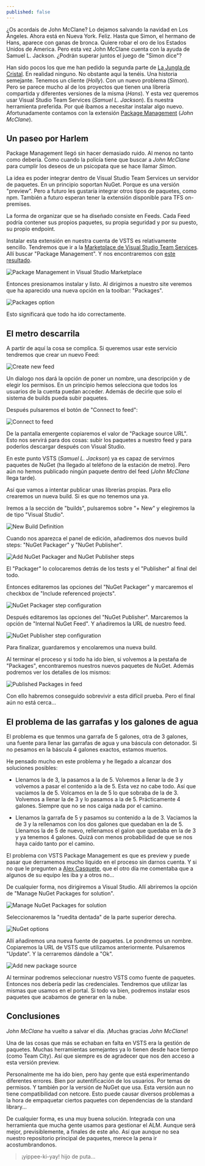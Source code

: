 ```yaml
---
published: false
---
```

¿Os acordais de John McClane? Lo dejamos salvando la navidad en Los Ángeles. Ahora está en Nueva York. Feliz. Hasta que Simon, el hermano de Hans, aparece con ganas de bronca. Quiere robar el oro de los Estados Unidos de America. Pero esta vez John McClane cuenta con la ayuda de Samuel L. Jackson. ¿Podrán superar juntos el juego de "Simon dice"?<!--break-->

Han sido pocos los que me han pedido la segunda parte de [La Jungla de Cristal](http://fernandoescolar.github.io/2016/09/08/quiero-mi-propio-nuget/ "Quiero mi propio NuGet"). En realidad ninguno. No obstante aquí la tenéis. Una historia semejante. Tenemos un cliente (_Holly_). Con un nuevo problema (_Simon_). Pero se parece mucho al de los proyectos que tienen una librería compartida y diferentes versiones de la misma (_Hans_). Y esta vez queremos usar Visual Studio Team Services (_Samuel L. Jackson_). Es nuestra herramienta preferida. Por qué íbamos a necesitar instalar algo nuevo. Afortunadamente contamos con la extensión [Package Management](https://marketplace.visualstudio.com/items?itemName=ms.feed "Package Management in the Visual Studio MarketPlace") (_John McClane_).

## Un paseo por Harlem
Package Management llegó sin hacer demasiado ruido. Al menos no tanto como debería. Como cuando la policía tiene que buscar a _John McClane_ para cumplir los deseos de un psicopata que se hace llamar _Simon_. 

La idea es poder integrar dentro de Visual Studio Team Services un servidor de paquetes. En un principio soportan NuGet. Porque es una versión "preview". Pero a futuro les gustaría integrar otros tipos de paquetes, como npm. También a futuro esperan tener la extensión disponible para TFS on-premises.

La forma de organizar que se ha diseñado consiste en Feeds. Cada Feed podría contener sus propios paquetes, su propia seguridad y por su puesto, su propio endpoint.

Instalar esta extensión en nuestra cuenta de VSTS es relativamente sencillo. Tendremos que ir a la [Marketplace de Visual Studio Team Services](https://marketplace.visualstudio.com/ "Visual Studio Marketplace"). Allí buscar "Package Management". Y nos encontraremos con [este resultado](https://marketplace.visualstudio.com/items?itemName=ms.feed "Package Management").

![Package Management in Visual Studio Marketplace]({{site.baseurl}}/public/uploads/2016/10/package-management-1.png)

Entonces presionamos instalar y listo. Al dirigirnos a nuestro site veremos que ha aparecido una nueva opción en la toolbar: "Packages".

![Packages option]({{site.baseurl}}/public/uploads/2016/10/package-management-2.png)

Esto significará que todo ha ido correctamente.

## El metro descarrila
A partir de aquí la cosa se complica. Si queremos usar este servicio tendremos que crear un nuevo Feed:

![Create new feed]({{site.baseurl}}/public/uploads/2016/10/package-management-3.png)

Un dialogo nos dará la opción de poner un nombre, una descripción y de elegir los permisos. En un principio hemos selecciona que todos los usuarios de la cuenta puedan acceder. Además de decirle que solo el sistema de builds pueda subir paquetes.

Después pulsaremos el botón de "Connect to feed":

![Connect to feed]({{site.baseurl}}/public/uploads/2016/10/package-management-4.png)

De la pantalla emergente copiaremos el valor de "Package source URL". Esto nos servirá para dos cosas: subir los paquetes a nuestro feed y para poderlos descargar después con Visual Studio.

En este punto VSTS (_Samuel L. Jackson_) ya es capaz de servirnos paquetes de NuGet (ha llegado al teléfono de la estación de metro). Pero aún no hemos publicado ningún paquete dentro del feed (_John McClane_ llega tarde).

Así que vamos a intentar publicar unas librerías propias. Para ello crearemos un nueva build. Si es que no tenemos una ya.

Iremos a la sección de "builds", pulsaremos sobre "+ New" y elegiremos la de tipo "Visual Studio".

![New Build Definition]({{site.baseurl}}/public/uploads/2016/10/package-management-5.png)

Cuando nos aparezca el panel de edición, añadiremos dos nuevos build steps: "NuGet Packager" y "NuGet Publisher".

![Add NuGet Packager and NuGet Publisher steps]({{site.baseurl}}/public/uploads/2016/10/package-management-6.png)

El "Packager" lo colocaremos detrás de los tests y el "Publisher" al final del todo.

Entonces editaremos las opciones del "NuGet Packager" y marcaremos el checkbox de "Include referenced projects".

![NuGet Packager step configuration]({{site.baseurl}}/public/uploads/2016/10/package-management-7.png)

Después editaremos las opciones del "NuGet Publisher". Marcaremos la opción de "Internal NuGet Feed". Y añadiremos la URL de nuestro feed.

![NuGet Publisher step configuration]({{site.baseurl}}/public/uploads/2016/10/package-management-8.png)

Para finalizar, guardaremos y encolaremos una nueva build.

Al terminar el proceso y si todo ha ido bien, si volvemos a la pestaña de "Packages", encontraremos nuestros nuevos paquetes de NuGet. Además podremos ver los detalles de los mismos:

![Published Packages in feed]({{site.baseurl}}/public/uploads/2016/10/package-management-9.png)

Con ello habremos conseguido sobrevivir a esta difícil prueba. Pero el final aún no está cerca...


## El problema de las garrafas y los galones de agua

El problema es que tenmos una garrafa de 5 galones, otra de 3 galones, una fuente para llenar las garrafas de agua y una báscula con detonador. Si no pesamos en la báscula 4 galones exactos, estamos muertos.

He pensado mucho en este problema y he llegado a alcanzar dos soluciones posibles:

- Llenamos la de 3, la pasamos a la de 5. Volvemos a llenar la de 3 y volvemos a pasar el contenido a la de 5. Esta vez no cabe todo. Así que vacíamos la de 5. Volcamos en la de 5 lo que sobraba de la de 3. Volvemos a llenar la de 3 y lo pasamos a la de 5. Prácticamente 4 galones. Siempre que no se nos caiga nada por el camino.

- Llenamos la garrafa de 5 y pasamos su contenido a la de 3. Vaciamos la de 3 y la rellenamos con los dos galones que quedaban en la de 5. Llenamos la de 5 de nuevo, rellenamos el galon que quedaba en la de 3 y ya tenemos 4 galones. Quizá con menos probabilidad de que se nos haya caído tanto por el camino.

El problema con VSTS Package Management es que es preview y puede pasar que derramemos mucho líquido en el proceso sin darnos cuenta. Y si no que le pregunten a [Alex Casquete](https://twitter.com/acasquete "Alex Casquete"), que el otro día me comentaba que a algunos de su equipo les iba y a otros no...

De cualquier forma, nos dirigiremos a Visual Studio. Allí abriremos la opción de "Manage NuGet Packages for solution". 

![Manage NuGet Packages for solution]({{site.baseurl}}/public/uploads/2016/10/package-management-10.png)

Seleccionaremos la "ruedita dentada" de la parte superior derecha. 

![NuGet options]({{site.baseurl}}/public/uploads/2016/10/package-management-11.png)

Allí añadiremos una nueva fuente de paquetes. Le pondremos un nombre. Copiaremos la URL de VSTS que utilizamos anteriormente. Pulsaremos "Update". Y la cerraremos dándole a "Ok".

![Add new package source]({{site.baseurl}}/public/uploads/2016/10/package-management-12.png)

Al terminar podremos seleccionar nuestro VSTS como fuente de paquetes. Entonces nos debería pedir las credenciales. Tendremos que utilizar las mismas que usamos en el portal. Si todo va bien, podremos instalar esos paquetes que acabamos de generar en la nube.

## Conclusiones
_John McClane_ ha vuelto a salvar el día. ¡Muchas gracias _John McClane_!

Una de las cosas que más se echaban en falta en VSTS era la gestión de paquetes. Muchas herramientas semejantes ya lo tienen desde hace tiempo (como Team City). Así que siempre es de agradecer que nos den acceso a esta versión preview.

Personalmente me ha ido bien, pero hay gente que está experimentando diferentes errores. Bien por autentificación de los usuarios. Por temas de permisos. Y también por la versión de NuGet que usa. Esta versión aun no tiene compatibilidad con netcore. Esto puede causar diversos problemas a la hora de empaquetar ciertos paquetes con dependencias de la standard library...

De cualquier forma, es una muy buena solución. Integrada con una herramienta que mucha gente usamos para gestionar el ALM. Aunque será mejor, previsiblemente, a finales de este año. Así que aunque no sea nuestro repositorio principal de paquetes, merece la pena ir acostumbrandonos.

> ¡yippee-ki-yay! hijo de puta...
